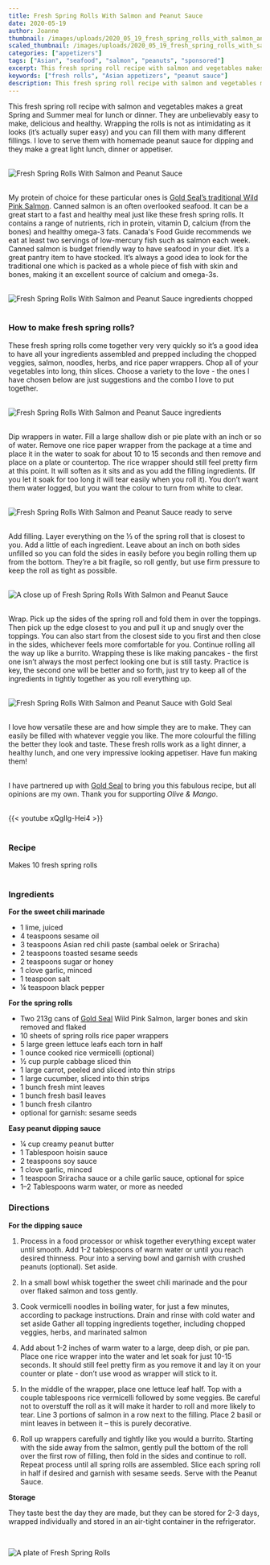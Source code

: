```yaml
---
title: Fresh Spring Rolls With Salmon and Peanut Sauce
date: 2020-05-19
author: Joanne
thumbnail: /images/uploads/2020_05_19_fresh_spring_rolls_with_salmon_and_peanut_sauce_1.jpg
scaled_thumbnail: /images/uploads/2020_05_19_fresh_spring_rolls_with_salmon_and_peanut_sauce_0.jpg
categories: ["appetizers"]
tags: ["Asian", "seafood", "salmon", "peanuts", "sponsored"]
excerpt: This fresh spring roll recipe with salmon and vegetables makes a great appetizer
keywords: ["fresh rolls", "Asian appetizers", "peanut sauce"]
description: This fresh spring roll recipe with salmon and vegetables makes a great Spring and Summer meal
---
```


This fresh spring roll recipe with salmon and vegetables makes a great Spring and Summer meal for lunch or dinner. They are unbelievably easy to make, delicious and healthy. Wrapping the rolls is not as intimidating as it looks (it’s actually super easy) and you can fill them with many different fillings. I love to serve them with homemade peanut sauce for dipping and they make a great light lunch, dinner or appetiser.
</br>
</br>

![Fresh Spring Rolls With Salmon and Peanut Sauce](/images/uploads/2020_05_19_fresh_spring_rolls_with_salmon_and_peanut_sauce_2.jpg)
</br>
</br>

My protein of choice for these particular ones is [Gold Seal’s traditional Wild Pink Salmon](https://goldseal.ca/products/canned-wild-pink-salmon/).  Canned salmon is an often overlooked seafood. It can be a great start to a fast and healthy meal just like these fresh spring rolls. It contains a range of nutrients, rich in protein, vitamin D, calcium (from the bones) and healthy omega-3 fats. Canada's Food Guide recommends we eat at least two servings of low-mercury fish such as salmon each week. Canned salmon is budget friendly way to have seafood in your diet.  It’s a great pantry item to  have stocked. It’s always a good idea to look for the traditional one which is packed as a whole piece of fish with skin and bones, making it an excellent source of calcium and omega-3s.
</br>
</br>

![Fresh Spring Rolls With Salmon and Peanut Sauce ingredients chopped](/images/uploads/2020_05_19_fresh_spring_rolls_with_salmon_and_peanut_sauce_3.jpg)
</br>
</br>

### How to make fresh spring rolls?
These fresh spring rolls come together very very quickly so it’s a good idea to have all your ingredients assembled and prepped including the chopped veggies, salmon, noodles, herbs, and rice paper wrappers. Chop all of your vegetables into long, thin slices. Choose a variety to the love - the ones I have chosen below are just suggestions and the combo I love to put together. 
</br>
</br>

![Fresh Spring Rolls With Salmon and Peanut Sauce ingredients](/images/uploads/2020_05_19_fresh_spring_rolls_with_salmon_and_peanut_sauce_4.jpg)
</br>
</br>

Dip wrappers in water. Fill a large shallow dish or pie plate with an inch or so of water.
Remove one rice paper wrapper from the package at a time and place it in the water to soak for about 10 to 15 seconds and then remove and place on a plate or countertop. The rice wrapper should still feel pretty firm at this point. It will soften as it sits and as you add the filling ingredients. (If you let it soak for too long it will tear easily when you roll it). You don’t want them water logged, but you want the colour to turn from white to clear. 
</br>
</br>

![Fresh Spring Rolls With Salmon and Peanut Sauce ready to serve](/images/uploads/2020_05_19_fresh_spring_rolls_with_salmon_and_peanut_sauce_5.jpg)
</br>
</br>

Add filling. Layer everything on the &frac13; of the spring roll that is closest to you. Add a little of each ingredient. Leave about an inch on both sides unfilled so you can fold the sides in easily before you begin rolling them up from the bottom. They’re a bit fragile, so roll gently, but use firm pressure to keep the roll as tight as possible.
</br>
</br>

![A close up of Fresh Spring Rolls With Salmon and Peanut Sauce](/images/uploads/2020_05_19_fresh_spring_rolls_with_salmon_and_peanut_sauce_6.jpg)
</br>
</br>

Wrap. Pick up the sides of the spring roll and fold them in over the toppings. Then pick up the edge closest to you and pull it up and snugly over the toppings. You can also start from the closest side to you first and then close in the sides, whichever feels more comfortable for you. Continue rolling all the way up like a burrito. Wrapping these is like making pancakes - the first one isn’t always the most perfect looking one but is still tasty.  Practice is key, the second one will be better and so forth, just try to keep all of the ingredients in tightly together as you roll everything up.
</br>
</br>

![Fresh Spring Rolls With Salmon and Peanut Sauce with Gold Seal](/images/uploads/2020_05_19_fresh_spring_rolls_with_salmon_and_peanut_sauce_7.jpg)
</br>
</br>

I love how versatile these are and how simple they are to make. They can easily be filled with whatever veggie you like. The more colourful the filling the better they look and taste. These fresh rolls work as a light dinner, a healthy lunch, and one very impressive looking appetiser. Have fun making them! 
</br>
</br>

I have partnered up with <span class="highlight"><a rel="nofollow" href="https://goldseal.ca">Gold Seal</a></span> to bring you this fabulous recipe, but all opinions are my own. Thank you for supporting _Olive & Mango_.
</br>
</br>

{{< youtube xQgIlg-Hei4 >}}
</br>
</br>

### Recipe
Makes 10 fresh spring rolls 
</br>
</br>

### Ingredients

__For the sweet chili marinade__

* <span itemprop="ingredients">1 lime, juiced</span>
* <span itemprop="ingredients">4 teaspoons sesame oil</span>
* <span itemprop="ingredients">3 teaspoons Asian red chili paste (sambal oelek or Sriracha) </span>
* <span itemprop="ingredients">2 teaspoons toasted sesame seeds </span>
* <span itemprop="ingredients">2 teaspoons sugar or honey </span>
* <span itemprop="ingredients">1 clove garlic, minced</span>
* <span itemprop="ingredients">1 teaspoon salt</span>
* <span itemprop="ingredients">&frac14; teaspoon black pepper</span>

__For the spring rolls__

* <span itemprop="ingredients">Two 213g cans of <span class="highlight"><a rel="nofollow" href="https://goldseal.ca">Gold Seal</a></span> Wild Pink Salmon, larger bones and skin removed and flaked </span>
* <span itemprop="ingredients">10 sheets of spring rolls rice paper wrappers </span>
* <span itemprop="ingredients">5 large green lettuce leafs each torn in half </span>
* <span itemprop="ingredients">1 ounce cooked rice vermicelli (optional)</span>
* <span itemprop="ingredients">&frac12; cup purple cabbage sliced thin </span>
* <span itemprop="ingredients">1 large carrot, peeled and sliced into thin strips</span>
* <span itemprop="ingredients">1 large cucumber, sliced into thin strips </span>
* <span itemprop="ingredients">1 bunch fresh mint leaves</span>
* <span itemprop="ingredients">1 bunch fresh basil leaves</span>
* <span itemprop="ingredients">1 bunch fresh cilantro</span>
* <span itemprop="ingredients">optional for garnish: sesame seeds</span>

__Easy peanut dipping sauce__

* <span itemprop="ingredients">&frac14; cup creamy peanut butter</span>
* <span itemprop="ingredients">1 Tablespoon hoisin sauce</span>
* <span itemprop="ingredients">2 teaspoons soy sauce</span>
* <span itemprop="ingredients">1 clove garlic, minced</span>
* <span itemprop="ingredients">1 teaspoon Sriracha sauce or a chile garlic sauce, optional for spice</span>
* <span itemprop="ingredients">1–2 Tablespoons warm water, or more as needed</span>

### Directions

__For the dipping sauce__

1. Process in a food processor or whisk together everything except water until smooth. Add 1-2 tablespoons of warm water or until you reach desired thinness. Pour into a serving bowl  and garnish with crushed peanuts (optional). Set aside.

1. In a small bowl whisk together the sweet chili marinade and the pour over flaked salmon and toss gently.

1. Cook vermicelli noodles in boiling water, for just a few minutes, according to package instructions. Drain and rinse with cold water and set aside
Gather all topping ingredients together, including chopped veggies, herbs, and marinated salmon

1. Add about 1-2 inches of warm water to a large, deep dish, or pie pan. Place one rice wrapper into the water and let soak for just 10-15 seconds. It should still feel pretty firm as you remove it and lay it on your counter or plate - don’t use wood as wrapper will stick to it.

1. In the middle of the wrapper, place one lettuce leaf half. Top with a couple tablespoons rice vermicelli followed by some veggies. Be careful not to overstuff the roll as it will make it harder to roll and more likely to tear. Line 3 portions of salmon in a row next to the filling. Place 2 basil or mint leaves in between it – this is purely decorative.

2. Roll up wrappers carefully and tightly like you would a burrito. Starting with the side away from the salmon, gently pull the bottom of the roll over the first row of filling, then fold in the sides and continue to roll.  Repeat process until all spring rolls are assembled.
Slice each spring roll in half if desired and garnish with sesame seeds. Serve with the Peanut Sauce. 

__Storage__

They taste best the day they are made, but they can be stored for 2-3 days, wrapped individually and stored in an air-tight container in the refrigerator.

</br>

![A plate of Fresh Spring Rolls](/images/uploads/2020_05_19_fresh_spring_rolls_with_salmon_and_peanut_sauce_8.jpg)